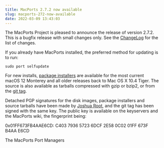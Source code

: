 ```yaml
---
title: MacPorts 2.7.2 now available
slug: macports-272-now-available
date: 2022-03-09 13:43:03
---
```


The MacPorts Project is pleased to announce the release of version
2.7.2. This is a bugfix release with small changes only. See the
[ChangeLog][1] for the list of changes.

If you already have MacPorts installed, the preferred method for
updating is to run:

    sudo port selfupdate

For new installs, [package installers][2] are available for the most current
macOS 12 Monterey and all older releases back to Mac OS X 10.4 Tiger. The
source is also available as tarballs compressed with gzip or bzip2, or from the
[git tag][3].

Detached PGP signatures for the disk images, package installers and
source tarballs have been made by [Joshua Root][4], and the git tag has
been signed with the same key. The public key is available on the
keyservers and the MacPorts wiki, the fingerprint being:

0x01FF673FB4AAE6CD: C403 7936 5723 6DCF 2E58  0C02 01FF 673F B4AA E6CD

The MacPorts Port Managers

[1]: <https://github.com/macports/macports-base/blob/release-2.7/ChangeLog>
[2]: <https://www.macports.org/install.php>
[3]: <https://github.com/macports/macports-base/releases/tag/v2.7.2>
[4]: <https://trac.macports.org/wiki/jmr>
